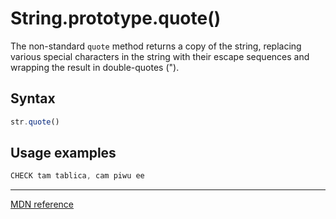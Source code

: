 # String.prototype.quote()

The non-standard `quote` method returns a copy of the string, replacing various special characters in the string with their escape sequences and wrapping the result in double-quotes (").

## Syntax

```js
str.quote()
```

## Usage examples

```js
CHECK tam tablica, cam piwu ee
```

---

[MDN reference](https://developer.mozilla.org/en-US/docs/Web/JavaScript/Reference/Global_Objects/String/quote)
